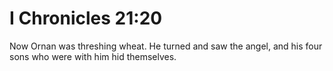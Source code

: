 # I Chronicles 21:20

Now Ornan was threshing wheat. He turned and saw the angel, and his four sons who were with him hid themselves.
